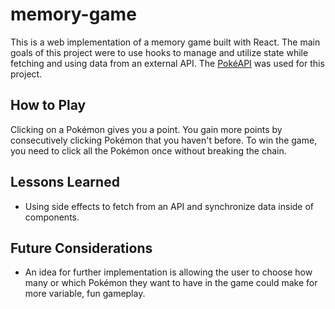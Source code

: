 # memory-game

This is a web implementation of a memory game built with React. The main goals of this project were to use hooks to manage and utilize state while fetching and using data from an external API. The [PokéAPI](https://pokeapi.co/) was used for this project.

## How to Play

Clicking on a Pokémon gives you a point. You gain more points by consecutively clicking Pokémon that you haven't before. To win the game, you need to click all the Pokémon once without breaking the chain.

## Lessons Learned

- Using side effects to fetch from an API and synchronize data inside of components.

## Future Considerations

- An idea for further implementation is allowing the user to choose how many or which Pokémon they want to have in the game could make for more variable, fun gameplay.
